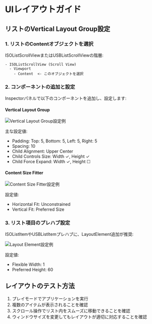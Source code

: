# UIレイアウトガイド

## リストのVertical Layout Group設定

### 1. リストのContentオブジェクトを選択

ISOListScrollViewまたはUSBListScrollViewの階層:
```
- ISOListScrollView (Scroll View)
  - Viewport
    - Content  <- このオブジェクトを選択
```

### 2. コンポーネントの追加と設定

Inspectorパネルで以下のコンポーネントを追加し、設定します:

#### Vertical Layout Group

![Vertical Layout Group設定例](images/vertical_layout_group_settings.png)

主な設定値:
- Padding: Top: 5, Bottom: 5, Left: 5, Right: 5
- Spacing: 10
- Child Alignment: Upper Center
- Child Controls Size: Width ✓, Height ✓
- Child Force Expand: Width ✓, Height ☐

#### Content Size Fitter

![Content Size Fitter設定例](images/content_size_fitter_settings.png)

設定値:
- Horizontal Fit: Unconstrained
- Vertical Fit: Preferred Size

### 3. リスト項目のプレハブ設定

ISOListItemやUSBListItemプレハブに、LayoutElement追加が推奨:

![Layout Element設定例](images/layout_element_settings.png)

設定値:
- Flexible Width: 1
- Preferred Height: 60

## レイアウトのテスト方法

1. プレイモードでアプリケーションを実行
2. 複数のアイテムが表示されることを確認
3. スクロール操作でリスト内をスムーズに移動できることを確認
4. ウィンドウサイズを変更してもレイアウトが適切に対応することを確認
